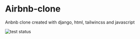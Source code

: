 # Airbnb-clone
Anbnb clone created with django, html, tailwincss and javascript

![test status](https://github.com/<ibukun-brain>/<Airbnb-clone>/actions/workflows/<deploy.yml>/badge.svg)
